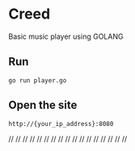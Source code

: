# Creed

Basic music player using GOLANG

## Run

    go run player.go

## Open the site

    http://{your_ip_address}:8080

//
//
//
//
//
//
//
//
//
//
//
//
//
//
//
//
//
